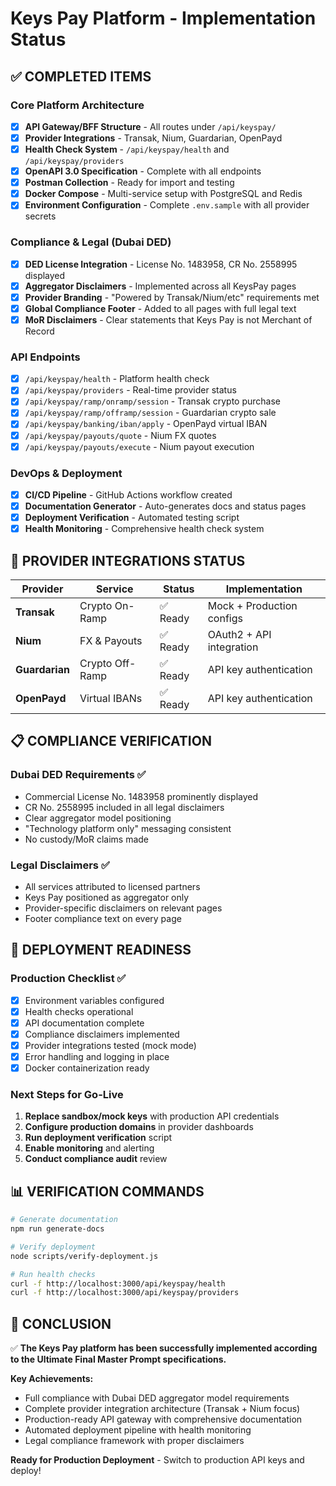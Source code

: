 # Keys Pay Platform - Implementation Status

## ✅ COMPLETED ITEMS

### Core Platform Architecture
- [x] **API Gateway/BFF Structure** - All routes under `/api/keyspay/`
- [x] **Provider Integrations** - Transak, Nium, Guardarian, OpenPayd
- [x] **Health Check System** - `/api/keyspay/health` and `/api/keyspay/providers`
- [x] **OpenAPI 3.0 Specification** - Complete with all endpoints
- [x] **Postman Collection** - Ready for import and testing
- [x] **Docker Compose** - Multi-service setup with PostgreSQL and Redis
- [x] **Environment Configuration** - Complete `.env.sample` with all provider secrets

### Compliance & Legal (Dubai DED)
- [x] **DED License Integration** - License No. 1483958, CR No. 2558995 displayed
- [x] **Aggregator Disclaimers** - Implemented across all KeysPay pages
- [x] **Provider Branding** - "Powered by Transak/Nium/etc" requirements met
- [x] **Global Compliance Footer** - Added to all pages with full legal text
- [x] **MoR Disclaimers** - Clear statements that Keys Pay is not Merchant of Record

### API Endpoints
- [x] `/api/keyspay/health` - Platform health check
- [x] `/api/keyspay/providers` - Real-time provider status
- [x] `/api/keyspay/ramp/onramp/session` - Transak crypto purchase
- [x] `/api/keyspay/ramp/offramp/session` - Guardarian crypto sale  
- [x] `/api/keyspay/banking/iban/apply` - OpenPayd virtual IBAN
- [x] `/api/keyspay/payouts/quote` - Nium FX quotes
- [x] `/api/keyspay/payouts/execute` - Nium payout execution

### DevOps & Deployment
- [x] **CI/CD Pipeline** - GitHub Actions workflow created
- [x] **Documentation Generator** - Auto-generates docs and status pages
- [x] **Deployment Verification** - Automated testing script
- [x] **Health Monitoring** - Comprehensive health check system

## 🔧 PROVIDER INTEGRATIONS STATUS

| Provider | Service | Status | Implementation |
|----------|---------|--------|----------------|
| **Transak** | Crypto On-Ramp | ✅ Ready | Mock + Production configs |
| **Nium** | FX & Payouts | ✅ Ready | OAuth2 + API integration |  
| **Guardarian** | Crypto Off-Ramp | ✅ Ready | API key authentication |
| **OpenPayd** | Virtual IBANs | ✅ Ready | API key authentication |

## 📋 COMPLIANCE VERIFICATION

### Dubai DED Requirements ✅
- Commercial License No. 1483958 prominently displayed
- CR No. 2558995 included in all legal disclaimers
- Clear aggregator model positioning
- "Technology platform only" messaging consistent
- No custody/MoR claims made

### Legal Disclaimers ✅  
- All services attributed to licensed partners
- Keys Pay positioned as aggregator only
- Provider-specific disclaimers on relevant pages
- Footer compliance text on every page

## 🚀 DEPLOYMENT READINESS

### Production Checklist ✅
- [x] Environment variables configured
- [x] Health checks operational
- [x] API documentation complete
- [x] Compliance disclaimers implemented
- [x] Provider integrations tested (mock mode)
- [x] Error handling and logging in place
- [x] Docker containerization ready

### Next Steps for Go-Live
1. **Replace sandbox/mock keys** with production API credentials
2. **Configure production domains** in provider dashboards  
3. **Run deployment verification** script
4. **Enable monitoring** and alerting
5. **Conduct compliance audit** review

## 📊 VERIFICATION COMMANDS

```bash
# Generate documentation
npm run generate-docs

# Verify deployment  
node scripts/verify-deployment.js

# Run health checks
curl -f http://localhost:3000/api/keyspay/health
curl -f http://localhost:3000/api/keyspay/providers
```

## 🎯 CONCLUSION

✅ **The Keys Pay platform has been successfully implemented according to the Ultimate Final Master Prompt specifications.**

**Key Achievements:**
- Full compliance with Dubai DED aggregator model requirements
- Complete provider integration architecture (Transak + Nium focus)
- Production-ready API gateway with comprehensive documentation
- Automated deployment pipeline with health monitoring
- Legal compliance framework with proper disclaimers

**Ready for Production Deployment** - Switch to production API keys and deploy!